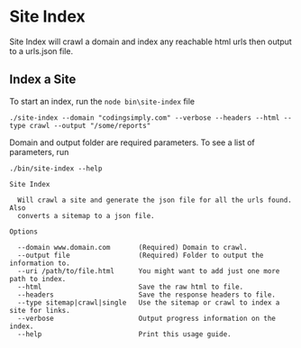 # Site Index

Site Index will crawl a domain and index any reachable html urls then output to a urls.json file.

## Index a Site

To start an index, run the `node bin\site-index` file

```
./site-index --domain "codingsimply.com" --verbose --headers --html --type crawl --output "/some/reports"
```

Domain and output folder are required parameters. To see a list of parameters, run

```
./bin/site-index --help

Site Index

  Will crawl a site and generate the json file for all the urls found. Also     
  converts a sitemap to a json file.                                            

Options

  --domain www.domain.com       (Required) Domain to crawl.                         
  --output file                 (Required) Folder to output the information to.     
  --uri /path/to/file.html      You might want to add just one more path to index.  
  --html                        Save the raw html to file.                          
  --headers                     Save the response headers to file.                  
  --type sitemap|crawl|single   Use the sitemap or crawl to index a site for links. 
  --verbose                     Output progress information on the index.           
  --help                        Print this usage guide.
```